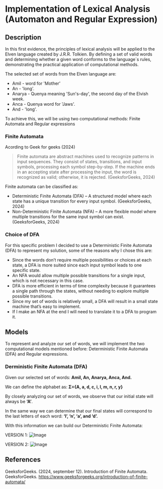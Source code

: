 # Implementation of Lexical Analysis (Automaton and Regular Expression)

## Description
In this first evidence, the principles of lexical analysis will be applied to the Elven language created by J.R.R. Tolkien. 
By defining a set of valid words and determining whether a given word conforms to the language´s rules, 
demonstrating the practical application of computational methods.

The selected set of words from the Elven language are:

- Amil - word for 'Mother'
- An - 'long'.
- Anarya - Quenya meaning 'Sun's-day', the second day of the Elvish week.
- Anca - Quenya word for 'Jaws'.
- And - 'long'.

To achieve this, we will be using two computational methods: Finite Automata and Regular expressions

### Finite Automata
Acording to Geek for geeks (2024)
> Finite automata are abstract machines used to recognize patterns in input sequences. 
>They consist of states, transitions, and input symbols, processing each symbol step-by-step. 
>If the machine ends in an accepting state after processing the input, the word is recognized as valid; otherwise, it is rejected. (GeeksforGeeks, 2024) 

Finite automata can be classified as:
- Deterministic Finite Automata (DFA) – A structured model where each state has a unique transition for every input symbol. (GeeksforGeeks, 2024)
- Non-Deterministic Finite Automata (NFA) – A more flexible model where multiple transitions for the same input symbol can exist. (GeeksforGeeks, 2024)

### Choice of DFA
For this specific problem I decided to use a Deterministic Finite Automata (DFA) to represent my solution, some of the reasons why I chose this are:
-	Since the words don’t require multiple possibilities or choices at each state, a DFA is more suited since each input symbol leads to one specific state.
-	An NFA would allow multiple possible transitions for a single input, which is not necessary in this case.
-	DFA is more efficient in terms of time complexity because it guarantees a single path through the states, without needing to explore multiple possible transitions.
-	Since my set of words is relatively small, a DFA will result in a small state machine that’s easy to implement.
-	If I make an NFA at the end I will need to translate it to a DFA to program it.

## Models
To represent and analyze our set of words, we will implement the two computational models mentioned before: Deterministic Finite Automata (DFA) and Regular expressions.

### Derministic Finite Automata (DFA)
Given our selected set of words:
**Amil, An, Anarya, Anca, And.**

We can define the alphabet as:
**Σ={A, a, d, c, i, l, m, n, r, y}**

By closely analyzing our set of words, we observe that our initial state will always be **‘A’**.

In the same way we can determine that our final states will correspond to the last letters of each word: **‘l’, ‘n’, ‘a’, and ‘d’.**

With this information we can build our Deterministic Finite Automata:

VERSION 1:
![Image](https://github.com/user-attachments/assets/c7865433-162e-4d1c-8817-8a64521b3a74)

VERSION 2:
![Image](https://github.com/user-attachments/assets/84ec3ae9-b7b4-4cad-b253-d291f1632a82)

## References
GeeksforGeeks. (2024, september 12). Introduction of Finite Automata. GeeksforGeeks. https://www.geeksforgeeks.org/introduction-of-finite-automata/